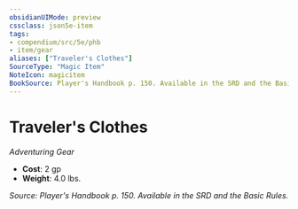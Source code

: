 ```yaml
---
obsidianUIMode: preview
cssclass: json5e-item
tags:
- compendium/src/5e/phb
- item/gear
aliases: ["Traveler's Clothes"]
SourceType: "Magic Item"
NoteIcon: magicitem
BookSource: Player's Handbook p. 150. Available in the SRD and the Basic Rules.
---
```

# Traveler's Clothes
*Adventuring Gear*  

- **Cost**: 2 gp
- **Weight**: 4.0 lbs.

*Source: Player's Handbook p. 150. Available in the SRD and the Basic Rules.*